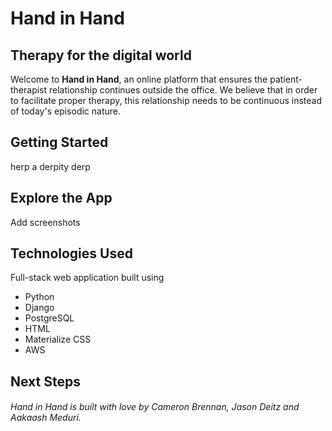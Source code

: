 # Hand in Hand
## Therapy for the digital world

Welcome to **Hand in Hand**, an online platform that ensures the patient-therapist relationship continues outside the office. We believe that in order to facilitate proper therapy, this relationship needs to be continuous instead of today's episodic nature.

## Getting Started

herp a derpity derp

## Explore the App

Add screenshots

## Technologies Used

Full-stack web application built using
- Python
- Django
- PostgreSQL
- HTML
- Materialize CSS
- AWS

## Next Steps




###### Hand in Hand is built with love by Cameron Brennan, Jason Deitz and Aakaash Meduri.